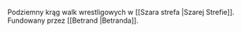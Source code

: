 Podziemny krąg walk wrestligowych w [[Szara strefa |Szarej Strefie]]. Fundowany przez [[Betrand |Betranda]]. 